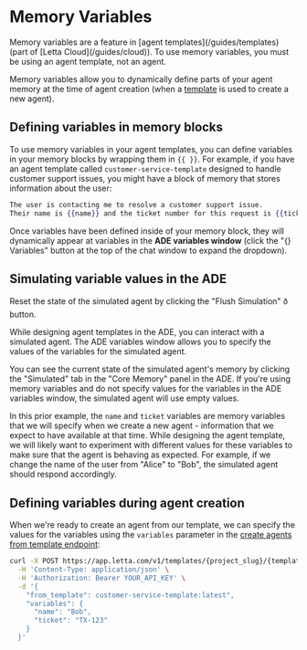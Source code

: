 # Memory Variables

<Note>
  Memory variables are a feature in [agent templates](/guides/templates) (part of [Letta Cloud](/guides/cloud)).
  To use memory variables, you must be using an agent template, not an agent.
</Note>

Memory variables allow you to dynamically define parts of your agent memory at the time of agent creation (when a [template](/guides/templates) is used to create a new agent).

## Defining variables in memory blocks

To use memory variables in your agent templates, you can define variables in your memory blocks by wrapping them in `{{ }}`.
For example, if you have an agent template called `customer-service-template` designed to handle customer support issues, you might have a block of memory that stores information about the user:

```handlebars
The user is contacting me to resolve a customer support issue.
Their name is {{name}} and the ticket number for this request is {{ticket}}.
```

Once variables have been defined inside of your memory block, they will dynamically appear at variables in the **ADE variables window** (click the "\{} Variables" button at the top of the chat window to expand the dropdown).

## Simulating variable values in the ADE

<Tip>
  Reset the state of the simulated agent by clicking the "Flush Simulation" ð button.
</Tip>

While designing agent templates in the ADE, you can interact with a simulated agent.
The ADE variables window allows you to specify the values of the variables for the simulated agent.

You can see the current state of the simulated agent's memory by clicking the "Simulated" tab in the "Core Memory" panel in the ADE.
If you're using memory variables and do not specify values for the variables in the ADE variables window, the simulated agent will use empty values.

In this prior example, the `name` and `ticket` variables are memory variables that we will specify when we create a new agent - information that we expect to have available at that time.
While designing the agent template, we will likely want to experiment with different values for these variables to make sure that the agent is behaving as expected.
For example, if we change the name of the user from "Alice" to "Bob", the simulated agent should respond accordingly.

## Defining variables during agent creation

When we're ready to create an agent from our template, we can specify the values for the variables using the `variables` parameter in the [create agents from template endpoint](/api-reference/templates/agents/create):

```sh
curl -X POST https://app.letta.com/v1/templates/{project_slug}/{template_name}:{template_version} \
  -H 'Content-Type: application/json' \
  -H 'Authorization: Bearer YOUR_API_KEY' \
  -d '{
    "from_template": customer-service-template:latest",
    "variables": {
      "name": "Bob",
      "ticket": "TX-123"
    }
  }'
```
